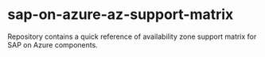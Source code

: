 # sap-on-azure-az-support-matrix
Repository contains a quick reference of availability zone support matrix for SAP on Azure components.

